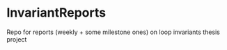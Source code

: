 # InvariantReports
Repo for reports (weekly + some milestone ones) on loop invariants thesis project 
